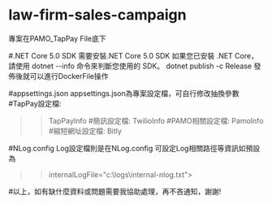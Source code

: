 # law-firm-sales-campaign
專案在PAMO_TapPay File底下

#.NET Core 5.0 SDK 
需要安裝.NET Core 5.0 SDK
如果您已安裝 .NET Core，請使用 dotnet --info 命令來判斷您使用的 SDK。
dotnet publish -c Release 發佈後就可以進行DockerFile操作

#appsettings.json 
appsettings.json為專案設定檔，可自行修改抽換參數
#TapPay設定檔:
>>TapPayInfo
#簡訊設定檔:
>>TwilioInfo
#PAMO相關設定檔:
>>PamoInfo
#縮短網址設定檔:
>>Bitly

#NLog.config 
Log設定檔則是在NLog.config
可設定Log相關路徑等資訊如預設為
>>internalLogFile="c:\logs\internal-nlog.txt">

#以上，如有缺什麼資料或問題需要我協助處理，再不吝通知，謝謝!